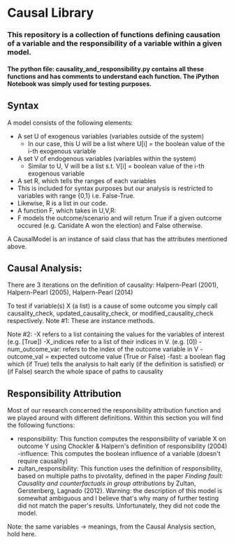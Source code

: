 # Causal Library
### This repository is a collection of functions defining causation of a variable and the responsibility of a variable within a given model.
#### The python file: causality_and_responsibility.py contains all these functions and has comments to understand each function. The iPython Notebook was simply used for testing purposes.

## Syntax
A model consists of the following elements:
 - A set U of exogenous variables (variables outside of the system)
   - In our case, this U will be a list where U[i] = the boolean value of the i-th exogenous variable
 - A set V of endogenous variables (variables within the system)
   - Similar to U, V will be a list s.t. V[i] = boolean value of the i-th exogenous variable
 - A set R, which tells the ranges of each variables
  - This is included for syntax purposes but our analysis is restricted to variables with range {0,1} i.e. False-True.
  - Likewise, R is a list in our code.
 - A function F, which takes in U,V,R:
  - F models the outcome/scenario and will return True if a given outcome occured (e.g. Canidate A won the election) and False otherwise.

A CausalModel is an instance of said class that has the attributes mentioned above.

## Causal Analysis:
There are 3 iterations on the definition of causality: Halpern-Pearl (2001), Halpern-Pearl (2005), Halpern-Pearl (2014)

To test if variable(s) X (a list) is a cause of some outcome you simply call causality_check, updated_causality_check, or modified_causality_check respectively. Note #1: These are instance methods.

Note #2:
-X refers to a list containing the values for the variables of interest (e.g. [True])
-X_indices refer to a list of their indices in V. (e.g. [0])
-num_outcome_var: refers to the index of the outcome variable in V
-outcome_val = expected outcome value (True or False)
-fast: a boolean flag which (if True) tells the analysis to halt early (if the definition is satisfied) or (if False) search the whole space of paths to causality

## Responsibility Attribution
Most of our research concerned the responsibility attribution function and we played around with different definitions.
Within this section you will find the following functions:
- responsibility: This function computes the responsibility of variable X on outcome Y using Chockler & Halpern's definition of responsibility (2004)
-influence: This computes the boolean influence of a variable (doesn't require causality)
- zultan_responsibility: This function uses the definition of responsibility, based on multiple paths to pivotality, defined in the paper *Finding fault: Causality and counterfactuals in group attributions* by Zultan, Gerstenberg, Lagnado (2012). Warning: the description of this model is somewhat ambiguous and I believe that's why many of further testing did not match the paper's results. Unfortunately, they did not code the model.

Note: the same variables -> meanings, from the Causal Analysis section, hold here.
